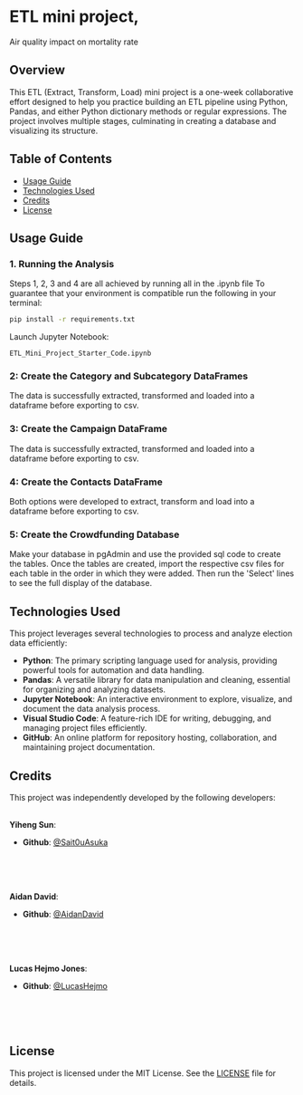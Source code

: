 # ETL mini project,
Air quality impact on mortality rate

## Overview

This ETL (Extract, Transform, Load) mini project is a one-week collaborative effort designed to help you practice building an ETL pipeline using Python, Pandas, and either Python dictionary methods or regular expressions. The project involves multiple stages, culminating in creating a database and visualizing its structure.

## Table of Contents

- [Usage Guide](#usage-guide)
- [Technologies Used](#technologies-used)
- [Credits](#credits)
- [License](#license)

## Usage Guide

### 1. Running the Analysis
Steps 1, 2, 3 and 4 are all achieved by running all in the .ipynb file
To guarantee that your environment is compatible run the following in your terminal:
```sh
pip install -r requirements.txt
```
Launch Jupyter Notebook:
    
    ETL_Mini_Project_Starter_Code.ipynb

### 2: Create the Category and Subcategory DataFrames
The data is successfully extracted, transformed and loaded into a dataframe before exporting to csv.

### 3: Create the Campaign DataFrame
The data is successfully extracted, transformed and loaded into a dataframe before exporting to csv.

### 4: Create the Contacts DataFrame
Both options were developed to extract, transform and load into a dataframe before exporting to csv.

### 5: Create the Crowdfunding Database
Make your database in pgAdmin and use the provided sql code to create the tables. Once the tables are created, import the respective csv files for each table in the order in which they were added. Then run the 'Select' lines to see the full display of the database.


## Technologies Used
This project leverages several technologies to process and analyze election data efficiently:

- **Python**: The primary scripting language used for analysis, providing powerful tools for automation and data handling.
- **Pandas**: A versatile library for data manipulation and cleaning, essential for organizing and analyzing datasets.
- **Jupyter Notebook**: An interactive environment to explore, visualize, and document the data analysis process.
- **Visual Studio Code**: A feature-rich IDE for writing, debugging, and managing project files efficiently.
- **GitHub**: An online platform for repository hosting, collaboration, and maintaining project documentation.


## Credits

This project was independently developed by the following developers:
<br><br />

**Yiheng Sun**:

- **Github**: [@Sait0uAsuka](https://github.com/Sait0uAsuka)
  <br><br />

  <br><br />

**Aidan David**:

- **Github**: [@AidanDavid](https://github.com/AidanDavid)
  <br><br />

  <br><br />

**Lucas Hejmo Jones**:

- **Github**: [@LucasHejmo](https://github.com/LucasHejmo)
  <br><br />

  <br><br />

## License

This project is licensed under the MIT License. See the [LICENSE](./LICENSE) file for details.
